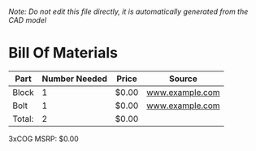 ###### Note: Do not edit this file directly, it is automatically generated from the CAD model 
# Bill Of Materials 
 |Part|Number Needed|Price|Source| 
 |----|----------|-----|-----|
|Block|1|$0.00|www.example.com|
|Bolt|1|$0.00|www.example.com|
|Total: |2|$0.00| |

 3xCOG MSRP: $0.00